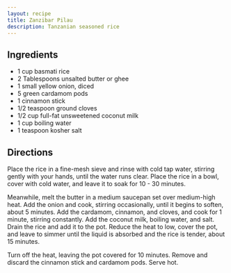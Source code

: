 ```yaml
---
layout: recipe
title: Zanzibar Pilau
description: Tanzanian seasoned rice
---
```


## Ingredients

* 1 cup basmati rice
* 2 Tablespoons unsalted butter or ghee
* 1 small yellow onion, diced
* 5 green cardamom pods
* 1 cinnamon stick
* 1/2 teaspoon ground cloves
* 1/2 cup full-fat unsweetened coconut milk
* 1 cup boiling water
* 1 teaspoon kosher salt

## Directions

Place the rice in a fine-mesh sieve and rinse with cold tap water, stirring gently with your hands, until the water runs clear. Place the rice in a bowl, cover with cold water, and leave it to soak for 10 - 30 minutes.

Meanwhile, melt the butter in a medium saucepan set over medium-high heat. Add the onion and cook, stirring occasionally, until it begins to soften, about 5 minutes. Add the cardamom, cinnamon, and cloves, and cook for 1 minute, stirring constantly. Add the coconut milk, boiling water, and salt. Drain the rice and add it to the pot. Reduce the heat to low, cover the pot, and leave to simmer until the liquid is absorbed and the rice is tender, about 15 minutes.

Turn off the heat, leaving the pot covered for 10 minutes. Remove and discard the cinnamon stick and cardamom pods. Serve hot.
